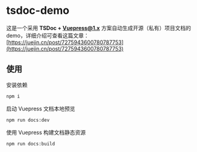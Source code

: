 # tsdoc-demo

这是一个采用 **TSDoc + Vuepress@1.x** 方案自动生成开源（私有）项目文档的 demo，详细介绍可查看这篇文章：[https://juejin.cn/post/7275943600780787753](https://juejin.cn/post/7275943600780787753)

## 使用

安装依赖

```bash
npm i
```

启动 Vuepress 文档本地预览

```bash
npm run docs:dev
```

使用 Vuepress 构建文档静态资源

```bash
npm run docs:build
```
